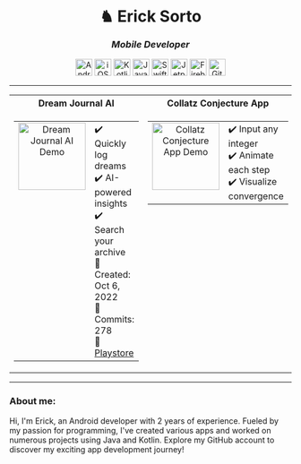<h1 align="center">♞ Erick Sorto</h1>
<h3 align="center"><i>Mobile Developer</i></h3>

<p align="center">
  <img src="https://img.shields.io/badge/-Android-333333?style=for-the-badge&logo=none" alt="Android" height="30" />
 <img src="https://img.shields.io/badge/-iOS-333333?style=for-the-badge&logo=none" alt="iOS" height="30" />
  <img src="https://img.shields.io/badge/-Kotlin-333333?style=for-the-badge&logo=none" alt="Kotlin" height="30" />
  <img src="https://img.shields.io/badge/-Java-333333?style=for-the-badge&logo=none" alt="Java" height="30" />
  <img src="https://img.shields.io/badge/-Swift-333333?style=for-the-badge&logo=none" alt="Swift" height="30" />
  <img src="https://img.shields.io/badge/-Jetpack%20Compose-333333?style=for-the-badge&logo=none" alt="Jetpack Compose" height="30" />
  <img src="https://img.shields.io/badge/-Firebase-333333?style=for-the-badge&logo=none" alt="Firebase" height="30" />
  <img src="https://img.shields.io/badge/-Git-333333?style=for-the-badge&logo=none" alt="Git" height="30" />
</p>

---
<table align="center" cellspacing="0" cellpadding="0">
  <tr>
    <th align="center">Dream Journal AI</th>
    <th align="center">Collatz Conjecture App</th>
  </tr>
  <tr valign="top">
    <!-- Dream Journal AI column -->
    <td>
      <table cellspacing="0" cellpadding="10">
        <tr valign="top">
          <td align="center" valign="top">
            <a href="https://github.com/ErickSorto/Dream-Journal-AI">
              <img
                src="https://github.com/user-attachments/assets/0ee55d88-fe6e-4d85-bd2d-1455b3b46691"
                alt="Dream Journal AI Demo"
                width="120"
              />
            </a>
          </td>
          <td align="left" valign="top">
            ✔️ Quickly log dreams<br/>
            ✔️ AI-powered insights<br/>
            ✔️ Search your archive<br/>
            📅 Created: Oct 6, 2022<br/>
            🔀 Commits: 278<br/>
            🔗 <a href="https://play.google.com/store/apps/details?id=org.ballistic.dreamjournalai&hl=en_US">Playstore</a>
          </td>
        </tr>
      </table>
    </td>
    <!-- Collatz Conjecture App column -->
    <td>
      <table cellspacing="0" cellpadding="10">
        <tr valign="top">
          <td align="center" valign="top">
            <a href="https://github.com/ErickSorto/Collatz-Calculator">
              <img
                src="https://user-images.githubusercontent.com/85327212/198862142-df941bfa-e8ab-48c6-b402-c4ec19eca862.gif"
                alt="Collatz Conjecture App Demo"
                width="120"
              />
            </a>
          </td>
          <td align="left" valign="top">
            ✔️ Input any integer<br/>
            ✔️ Animate each step<br/>
            ✔️ Visualize convergence
          </td>
        </tr>
      </table>
    </td>
  </tr>
</table>


---

### About me:
Hi, I'm Erick, an Android developer with 2 years of experience. Fueled by my passion for programming, I've created various apps and worked on numerous projects using Java and Kotlin. Explore my GitHub account to discover my exciting app development journey!
<!---
ErickSorto/ErickSorto is a ✨ special ✨ repository because its `README.md` (this file) appears on your GitHub profile.
You can click the Preview link to take a look at your changes.![dj_display_gif](https://user-images.githubusercontent.com/85327212/198681623-f76b4882-f073-4be1-90d0-4d9487890f8a.gif
--->

